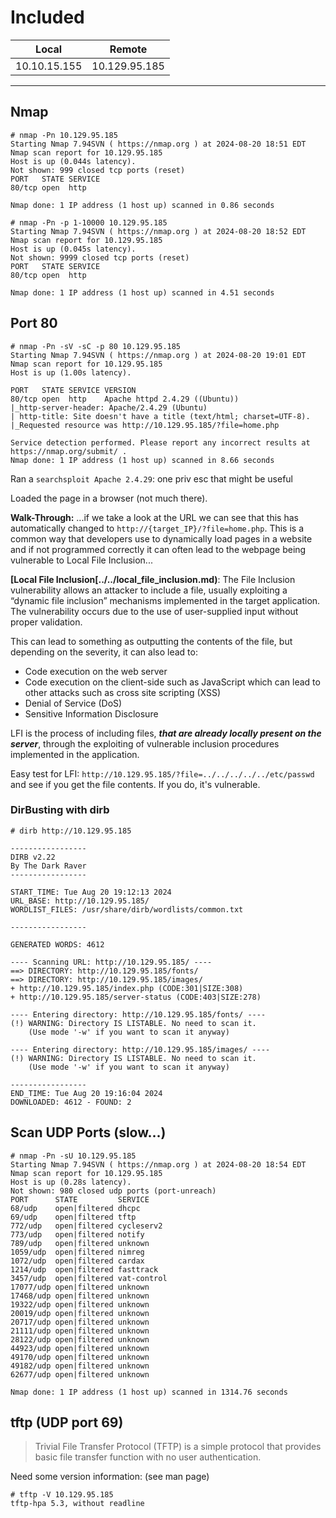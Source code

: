 # Included

|     Local    |     Remote     |
| ------------ | -------------- |
| 10.10.15.155 | 10.129.95.185  |

----

## Nmap

```
# nmap -Pn 10.129.95.185
Starting Nmap 7.94SVN ( https://nmap.org ) at 2024-08-20 18:51 EDT
Nmap scan report for 10.129.95.185
Host is up (0.044s latency).
Not shown: 999 closed tcp ports (reset)
PORT   STATE SERVICE
80/tcp open  http

Nmap done: 1 IP address (1 host up) scanned in 0.86 seconds
```

```
# nmap -Pn -p 1-10000 10.129.95.185
Starting Nmap 7.94SVN ( https://nmap.org ) at 2024-08-20 18:52 EDT
Nmap scan report for 10.129.95.185
Host is up (0.045s latency).
Not shown: 9999 closed tcp ports (reset)
PORT   STATE SERVICE
80/tcp open  http

Nmap done: 1 IP address (1 host up) scanned in 4.51 seconds
```
## Port 80

```
# nmap -Pn -sV -sC -p 80 10.129.95.185
Starting Nmap 7.94SVN ( https://nmap.org ) at 2024-08-20 19:01 EDT
Nmap scan report for 10.129.95.185
Host is up (1.00s latency).

PORT   STATE SERVICE VERSION
80/tcp open  http    Apache httpd 2.4.29 ((Ubuntu))
|_http-server-header: Apache/2.4.29 (Ubuntu)
| http-title: Site doesn't have a title (text/html; charset=UTF-8).
|_Requested resource was http://10.129.95.185/?file=home.php

Service detection performed. Please report any incorrect results at https://nmap.org/submit/ .
Nmap done: 1 IP address (1 host up) scanned in 8.66 seconds
```

Ran a `searchsploit Apache 2.4.29`: one priv esc that might be useful

Loaded the page in a browser (not much there). 

**Walk-Through:** ...if we take a look at the URL we can see that this has automatically changed to `http://{target_IP}/?file=home.php`. This is a common way that developers use to dynamically load pages in a website and if not programmed correctly it can often lead to the webpage being vulnerable to Local File Inclusion...

**[Local File Inclusion[../../local_file_inclusion.md)**: The File Inclusion vulnerability allows an attacker to include a file, usually exploiting a “dynamic file inclusion” mechanisms implemented in the target application. The vulnerability occurs due to the use of user-supplied input without proper validation.

This can lead to something as outputting the contents of the file, but depending on the severity, it can also lead to:
- Code execution on the web server
- Code execution on the client-side such as JavaScript which can lead to other attacks such as cross site scripting (XSS)
- Denial of Service (DoS)
- Sensitive Information Disclosure

LFI is the process of including files, ***that are already locally present on the server***, through the exploiting of vulnerable inclusion procedures implemented in the application.

Easy test for LFI: `http://10.129.95.185/?file=../../../../../etc/passwd` and see if you get the file contents. If you do, it's vulnerable.

### DirBusting with dirb

```
# dirb http://10.129.95.185

-----------------
DIRB v2.22    
By The Dark Raver
-----------------

START_TIME: Tue Aug 20 19:12:13 2024
URL_BASE: http://10.129.95.185/
WORDLIST_FILES: /usr/share/dirb/wordlists/common.txt

-----------------

GENERATED WORDS: 4612                                                          

---- Scanning URL: http://10.129.95.185/ ----
==> DIRECTORY: http://10.129.95.185/fonts/                                                                                                                 
==> DIRECTORY: http://10.129.95.185/images/                                                                                                                
+ http://10.129.95.185/index.php (CODE:301|SIZE:308)                                                                                                       
+ http://10.129.95.185/server-status (CODE:403|SIZE:278)                                                                                                   
                                                                                                                                                           
---- Entering directory: http://10.129.95.185/fonts/ ----
(!) WARNING: Directory IS LISTABLE. No need to scan it.                        
    (Use mode '-w' if you want to scan it anyway)
                                                                                                                                                           
---- Entering directory: http://10.129.95.185/images/ ----
(!) WARNING: Directory IS LISTABLE. No need to scan it.                        
    (Use mode '-w' if you want to scan it anyway)
                                                                               
-----------------
END_TIME: Tue Aug 20 19:16:04 2024
DOWNLOADED: 4612 - FOUND: 2
```


## Scan UDP Ports (slow...)

```
# nmap -Pn -sU 10.129.95.185
Starting Nmap 7.94SVN ( https://nmap.org ) at 2024-08-20 18:54 EDT
Nmap scan report for 10.129.95.185
Host is up (0.28s latency).
Not shown: 980 closed udp ports (port-unreach)
PORT      STATE         SERVICE
68/udp    open|filtered dhcpc
69/udp    open|filtered tftp
772/udp   open|filtered cycleserv2
773/udp   open|filtered notify
789/udp   open|filtered unknown
1059/udp  open|filtered nimreg
1072/udp  open|filtered cardax
1214/udp  open|filtered fasttrack
3457/udp  open|filtered vat-control
17077/udp open|filtered unknown
17468/udp open|filtered unknown
19322/udp open|filtered unknown
20019/udp open|filtered unknown
20717/udp open|filtered unknown
21111/udp open|filtered unknown
28122/udp open|filtered unknown
44923/udp open|filtered unknown
49170/udp open|filtered unknown
49182/udp open|filtered unknown
62677/udp open|filtered unknown

Nmap done: 1 IP address (1 host up) scanned in 1314.76 seconds

```

## tftp (UDP port 69)
> Trivial File Transfer Protocol (TFTP) is a simple protocol that provides basic file transfer function with no user authentication. 

Need some version information: (see man page)
```
# tftp -V 10.129.95.185         
tftp-hpa 5.3, without readline
```

